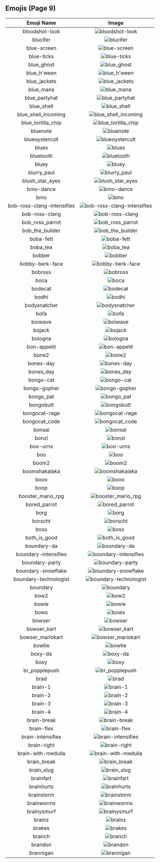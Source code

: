 
  ## Emojis (Page 9)
  |Emoji Name|Image|
  | :-: | :-: |
  |bloodshot-look| ![bloodshot-look](/emojis/hashicorp/bloodshot-look.png)|
  |blucifer| ![blucifer](/emojis/hashicorp/blucifer.png)|
  |blue-screen| ![blue-screen](/emojis/hashicorp/blue-screen.png)|
  |blue-ticks| ![blue-ticks](/emojis/hashicorp/blue-ticks.jpg)|
  |blue_ghost| ![blue_ghost](/emojis/hashicorp/blue_ghost.png)|
  |blue_h'ween| ![blue_h'ween](/emojis/hashicorp/blue_h'ween.png)|
  |blue_jackets| ![blue_jackets](/emojis/hashicorp/blue_jackets.png)|
  |blue_mana| ![blue_mana](/emojis/hashicorp/blue_mana.png)|
  |blue_partyhat| ![blue_partyhat](/emojis/hashicorp/blue_partyhat.png)|
  |blue_shell| ![blue_shell](/emojis/hashicorp/blue_shell.png)|
  |blue_shell_incoming| ![blue_shell_incoming](/emojis/hashicorp/blue_shell_incoming.gif)|
  |blue_tortilla_chip| ![blue_tortilla_chip](/emojis/hashicorp/blue_tortilla_chip.png)|
  |bluenote| ![bluenote](/emojis/hashicorp/bluenote.png)|
  |blueoystercult| ![blueoystercult](/emojis/hashicorp/blueoystercult.png)|
  |blues| ![blues](/emojis/hashicorp/blues.png)|
  |bluetooth| ![bluetooth](/emojis/hashicorp/bluetooth.png)|
  |bluey| ![bluey](/emojis/hashicorp/bluey.gif)|
  |blurry_paul| ![blurry_paul](/emojis/hashicorp/blurry_paul.png)|
  |blush_star_eyes| ![blush_star_eyes](/emojis/hashicorp/blush_star_eyes.png)|
  |bmo-dance| ![bmo-dance](/emojis/hashicorp/bmo-dance.gif)|
  |bmo| ![bmo](/emojis/hashicorp/bmo.gif)|
  |bob-ross-clang-intensifies| ![bob-ross-clang-intensifies](/emojis/hashicorp/bob-ross-clang-intensifies.gif)|
  |bob-ross-clang| ![bob-ross-clang](/emojis/hashicorp/bob-ross-clang.png)|
  |bob_ross_parrot| ![bob_ross_parrot](/emojis/hashicorp/bob_ross_parrot.gif)|
  |bob_the_builder| ![bob_the_builder](/emojis/hashicorp/bob_the_builder.png)|
  |boba-fett| ![boba-fett](/emojis/hashicorp/boba-fett.gif)|
  |boba_tea| ![boba_tea](/emojis/hashicorp/boba_tea.png)|
  |bobber| ![bobber](/emojis/hashicorp/bobber.jpg)|
  |bobby-berk-face| ![bobby-berk-face](/emojis/hashicorp/bobby-berk-face.png)|
  |bobross| ![bobross](/emojis/hashicorp/bobross.png)|
  |boca| ![boca](/emojis/hashicorp/boca.jpg)|
  |bodecat| ![bodecat](/emojis/hashicorp/bodecat.png)|
  |bodhi| ![bodhi](/emojis/hashicorp/bodhi.jpg)|
  |bodysnatcher| ![bodysnatcher](/emojis/hashicorp/bodysnatcher.jpg)|
  |bofa| ![bofa](/emojis/hashicorp/bofa.png)|
  |boiwave| ![boiwave](/emojis/hashicorp/boiwave.png)|
  |bojack| ![bojack](/emojis/hashicorp/bojack.png)|
  |bologna| ![bologna](/emojis/hashicorp/bologna.png)|
  |bon-appetit| ![bon-appetit](/emojis/hashicorp/bon-appetit.jpg)|
  |bone2| ![bone2](/emojis/hashicorp/bone2.png)|
  |bones-day| ![bones-day](/emojis/hashicorp/bones-day.png)|
  |bones_day| ![bones_day](/emojis/hashicorp/bones_day.png)|
  |bongo-cat| ![bongo-cat](/emojis/hashicorp/bongo-cat.gif)|
  |bongo-gopher| ![bongo-gopher](/emojis/hashicorp/bongo-gopher.gif)|
  |bongo_pat| ![bongo_pat](/emojis/hashicorp/bongo_pat.gif)|
  |bongobutt| ![bongobutt](/emojis/hashicorp/bongobutt.gif)|
  |bongocat-rage| ![bongocat-rage](/emojis/hashicorp/bongocat-rage.gif)|
  |bongocat_code| ![bongocat_code](/emojis/hashicorp/bongocat_code.gif)|
  |bonsai| ![bonsai](/emojis/hashicorp/bonsai.png)|
  |bonzi| ![bonzi](/emojis/hashicorp/bonzi.png)|
  |boo-urns| ![boo-urns](/emojis/hashicorp/boo-urns.jpg)|
  |boo| ![boo](/emojis/hashicorp/boo.gif)|
  |boom2| ![boom2](/emojis/hashicorp/boom2.gif)|
  |boomshakalaka| ![boomshakalaka](/emojis/hashicorp/boomshakalaka.png)|
  |booo| ![booo](/emojis/hashicorp/booo.gif)|
  |boop| ![boop](/emojis/hashicorp/boop.gif)|
  |booster_mario_rpg| ![booster_mario_rpg](/emojis/hashicorp/booster_mario_rpg.gif)|
  |bored_parrot| ![bored_parrot](/emojis/hashicorp/bored_parrot.gif)|
  |borg| ![borg](/emojis/hashicorp/borg.png)|
  |borscht| ![borscht](/emojis/hashicorp/borscht.gif)|
  |boss| ![boss](/emojis/hashicorp/boss.png)|
  |both_is_good| ![both_is_good](/emojis/hashicorp/both_is_good.jpg)|
  |boundary-da| ![boundary-da](/emojis/hashicorp/boundary-da.png)|
  |boundary-intensifies| ![boundary-intensifies](/emojis/hashicorp/boundary-intensifies.gif)|
  |boundary-party| ![boundary-party](/emojis/hashicorp/boundary-party.gif)|
  |boundary-snowflake| ![boundary-snowflake](/emojis/hashicorp/boundary-snowflake.png)|
  |boundary-technologist| ![boundary-technologist](/emojis/hashicorp/boundary-technologist.png)|
  |boundary| ![boundary](/emojis/hashicorp/boundary.png)|
  |bow2| ![bow2](/emojis/hashicorp/bow2.gif)|
  |bowie| ![bowie](/emojis/hashicorp/bowie.jpg)|
  |bows| ![bows](/emojis/hashicorp/bows.png)|
  |bowser| ![bowser](/emojis/hashicorp/bowser.jpg)|
  |bowser_kart| ![bowser_kart](/emojis/hashicorp/bowser_kart.gif)|
  |bowser_mariokart| ![bowser_mariokart](/emojis/hashicorp/bowser_mariokart.gif)|
  |bowtie| ![bowtie](/emojis/hashicorp/bowtie.png)|
  |boxy-da| ![boxy-da](/emojis/hashicorp/boxy-da.png)|
  |boxy| ![boxy](/emojis/hashicorp/boxy.png)|
  |br_popplepush| ![br_popplepush](/emojis/hashicorp/br_popplepush.png)|
  |brad| ![brad](/emojis/hashicorp/brad.png)|
  |brain-1| ![brain-1](/emojis/hashicorp/brain-1.png)|
  |brain-2| ![brain-2](/emojis/hashicorp/brain-2.png)|
  |brain-3| ![brain-3](/emojis/hashicorp/brain-3.png)|
  |brain-4| ![brain-4](/emojis/hashicorp/brain-4.png)|
  |brain-break| ![brain-break](/emojis/hashicorp/brain-break.png)|
  |brain-flex| ![brain-flex](/emojis/hashicorp/brain-flex.png)|
  |brain-intensifies| ![brain-intensifies](/emojis/hashicorp/brain-intensifies.gif)|
  |brain-right| ![brain-right](/emojis/hashicorp/brain-right.png)|
  |brain-with-medulla| ![brain-with-medulla](/emojis/hashicorp/brain-with-medulla.png)|
  |brain_break| ![brain_break](/emojis/hashicorp/brain_break.png)|
  |brain_slug| ![brain_slug](/emojis/hashicorp/brain_slug.jpg)|
  |brainfart| ![brainfart](/emojis/hashicorp/brainfart.gif)|
  |brainhurts| ![brainhurts](/emojis/hashicorp/brainhurts.jpg)|
  |brainstorm| ![brainstorm](/emojis/hashicorp/brainstorm.png)|
  |brainworms| ![brainworms](/emojis/hashicorp/brainworms.gif)|
  |brainysmurf| ![brainysmurf](/emojis/hashicorp/brainysmurf.png)|
  |brainz| ![brainz](/emojis/hashicorp/brainz.jpg)|
  |brakes| ![brakes](/emojis/hashicorp/brakes.png)|
  |branch| ![branch](/emojis/hashicorp/branch.png)|
  |brandon| ![brandon](/emojis/hashicorp/brandon.png)|
  |brannigan| ![brannigan](/emojis/hashicorp/brannigan.png)|
  